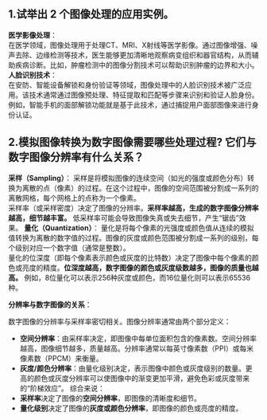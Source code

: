 
## 1.试举出 2 个图像处理的应用实例。
**医学影像处理**：  
在医学领域，图像处理用于处理CT、MRI、X射线等医学影像。通过图像增强、噪声去除、边缘检测等技术，医生能够更加清晰地观察病变组织和器官结构，从而辅助疾病诊断。比如，肿瘤检测中的图像分割技术可以帮助识别肿瘤的边界和大小。
**人脸识别技术**：  
在安防、智能设备解锁和身份验证等领域，图像处理中的人脸识别技术被广泛应用。该技术通常通过图像预处理、特征提取和匹配等步骤来识别和验证人脸身份。例如，智能手机的面部解锁功能就是基于此技术，通过捕捉用户面部图像来进行身份认证。

## 2.模拟图像转换为数字图像需要哪些处理过程? 它们与数字图像分辨率有什么关系？
**采样（Sampling）**：
采样是将模拟图像的连续空间（如光的强度或颜色分布）转换为离散的点（像素）的过程。在这个过程中，图像的空间范围被分割成一系列的离散网格，每个网格上的点称为一个像素。  
采样率（或采样密度）决定了图像的分辨率。**采样率越高，生成的数字图像分辨率越高，细节越丰富。** 低采样率可能会导致图像失真或失去细节，产生“锯齿”效果。
 **量化（Quantization）**：
量化是将每个像素的光强度或颜色值从连续的模拟值转换为离散的数字值的过程。图像的灰度或颜色范围被分割成一系列的级别，每个级别对应一个数字值（通常是整数）。  
量化的位深度（即每个像素表示颜色或灰度的比特数）决定了图像中每个像素的颜色或亮度的精度。**位深度越高，数字图像的颜色或灰度级数越多，图像的质量也越高。** 例如，8位量化可以表示256种灰度或颜色，而16位量化则可以表示65536种。

**分辨率与数字图像的关系**：

数字图像的分辨率与采样率密切相关。图像分辨率通常由两个部分定义：

- **空间分辨率**：由采样率决定，即图像中每单位面积包含的像素数。空间分辨率越高，图像细节越多，质量越高。分辨率通常以每英寸像素数（PPI）或每米像素数（PPCM）来衡量。
- **灰度/颜色分辨率**：由量化级别决定，表示图像中颜色或灰度级别的数量。更高的颜色或灰度分辨率可以使图像中的渐变更加平滑，避免色彩或灰度带来的“阶梯效应”。
 综合来说：
- **采样率**决定了图像的**空间分辨率**，即图像的清晰度和细节。
- **量化级别**决定了图像的**灰度或颜色分辨率**，即图像的颜色或亮度的精度。